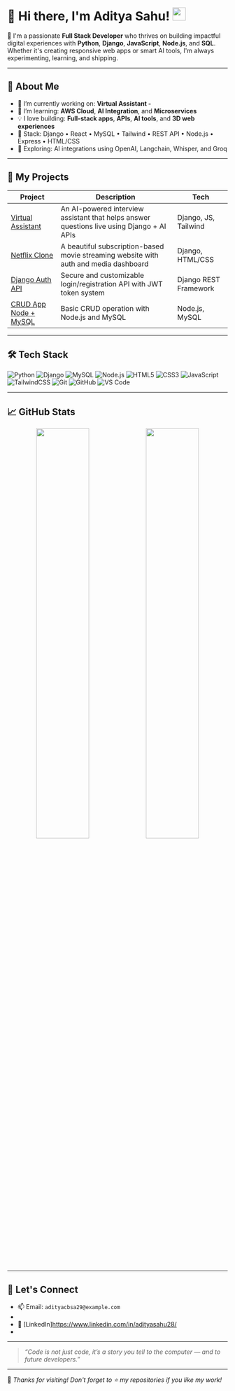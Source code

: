 # 👋 Hi there, I'm Aditya Sahu! <img src="https://media.giphy.com/media/hvRJCLFzcasrR4ia7z/giphy.gif" width="30px">

🚀 I'm a passionate **Full Stack Developer** who thrives on building impactful digital experiences with **Python**, **Django**, **JavaScript**, **Node.js**, and **SQL**. Whether it's creating responsive web apps or smart AI tools, I'm always experimenting, learning, and shipping.

---

## 🧠 About Me

- 🔭 I’m currently working on: **Virtual Assistant -**
- 🌱 I’m learning: **AWS Cloud**, **AI Integration**, and **Microservices**
- 💡 I love building: **Full-stack apps**, **APIs**, **AI tools**, and **3D web experiences**
- 🧰 Stack: Django • React • MySQL • Tailwind • REST API • Node.js • Express • HTML/CSS
- 🧪 Exploring: AI integrations using OpenAI, Langchain, Whisper, and Groq

---

## 📘 My Projects

| Project | Description | Tech |
|--------|-------------|------|
| [Virtual Assistant](https://github.com/Aditya2458/virtual-assistant) | An AI-powered interview assistant that helps answer questions live using Django + AI APIs | Django, JS, Tailwind |
| [Netflix Clone](https://github.com/Aditya2458/netflix-clone) | A beautiful subscription-based movie streaming website with auth and media dashboard | Django, HTML/CSS |
| [Django Auth API](https://github.com/Aditya2458/django-auth-api) | Secure and customizable login/registration API with JWT token system | Django REST Framework |
| [CRUD App Node + MySQL](https://github.com/Aditya2458/nodejs-mysql-crud) | Basic CRUD operation with Node.js and MySQL | Node.js, MySQL |

---

## 🛠️ Tech Stack

![Python](https://img.shields.io/badge/-Python-05122A?style=flat&logo=python) 
![Django](https://img.shields.io/badge/-Django-092E20?style=flat&logo=django)
![MySQL](https://img.shields.io/badge/-MySQL-00000F?style=flat&logo=mysql)
![Node.js](https://img.shields.io/badge/-Node.js-43853D?style=flat&logo=node.js)
![HTML5](https://img.shields.io/badge/-HTML5-E34F26?style=flat&logo=html5)
![CSS3](https://img.shields.io/badge/-CSS3-1572B6?style=flat&logo=css3)
![JavaScript](https://img.shields.io/badge/-JavaScript-000000?style=flat&logo=javascript)
![TailwindCSS](https://img.shields.io/badge/-TailwindCSS-38B2AC?style=flat&logo=tailwind-css)
![Git](https://img.shields.io/badge/-Git-F05032?style=flat&logo=git)
![GitHub](https://img.shields.io/badge/-GitHub-181717?style=flat&logo=github)
![VS Code](https://img.shields.io/badge/-VS%20Code-007ACC?style=flat&logo=visual-studio-code)

---

## 📈 GitHub Stats

<p align="center">
  <img width="49%" src="https://github-readme-stats.vercel.app/api?username=Aditya2458&show_icons=true&theme=tokyonight" />
  <img width="49%" src="https://github-readme-streak-stats.herokuapp.com/?user=Aditya2458&theme=tokyonight" />
</p>

---

## 🤝 Let's Connect

- 📫 Email: `adityacbsa29@example.com`
- 
- 💼 [LinkedIn]https://www.linkedin.com/in/adityasahu28/
- 

---

> *“Code is not just code, it’s a story you tell to the computer — and to future developers.”*

---

🌟 _Thanks for visiting! Don't forget to ⭐️ my repositories if you like my work!_

